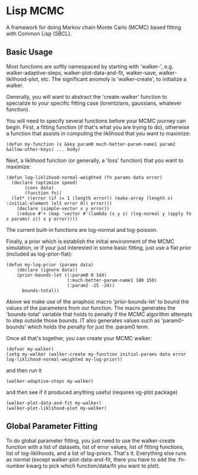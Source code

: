 # Lisp MCMC

A framework for doing Markov chain Monte Carlo (MCMC) based fitting with Common Lisp (SBCL).

## Basic Usage

Most functions are softly namespaced by starting with 'walker-', e.g. walker-adaptive-steps, walker-plot-data-and-fit, walker-save, walker-liklihood-plot, etc. The significant anomoly is 'walker-create', to initialize a walker.

Generally, you will want to abstract the 'create-walker' function to specialize to your specific fitting case (lorentzians, gaussians, whatever function).

You will need to specify several functions before your MCMC journey can begin. First, a fitting function (if that's what you are trying to do), otherwise a function that assists in computing the liklihood that you want to maximize:
```
(defun my-function (x &key param0 much-better-param-name1 param2 &allow-other-keys) ... body)
```
Next, a liklihood function (or generally, a 'loss' function) that you want to maximize:
```
(defun log-liklihood-normal-weighted (fn params data error)
  (declare (optimize speed)
	   (cons data)
	   (function fn))
  (let* ((error (if (= 1 (length error)) (make-array (length x) :initial-element (elt error 0)) error)))
    (declare (simple-vector x y error))
    (reduce #'+ (map 'vector #'(lambda (x y z) (log-normal y (apply fn x params) z)) x y error))))
```
The current built-in functions are log-normal and log-poisson.

Finally, a prior which is establish the initial environment of the MCMC simulation, or if your just interested in some basic fitting, just use a flat prior (included as log-prior-flat):
```
(defun my-log-prior (params data)
    (declare (ignore data))
    (prior-bounds-let ((:param0 0 1d4)
                       (:much-better-param-name1 100 150)
                       (:param2 -25 -24))
      bounds-total))
```
Above we make use of the anaphoic macro 'prior-bounds-let' to bound the values of the parameters from our function. The macro generates the 'bounds-total' variable that holds to penalty if the MCMC algorithm attempts to step outside those bounds. IT also generates values such as 'param0-bounds' which holds the penalty for just the :param0 term.

Once all that's together, you can create your MCMC walker:
```
(defvar my-walker)
(setq my-walker (walker-create my-function initial-params data error log-liklihood-normal-weighted my-log-prior))
```
and then run it
```
(walker-adaptive-steps my-walker)
```
and then see if it produced anything useful (requires vg-plot package)
```
(walker-plot-data-and-fit my-walker)
(walker-plot-liklihood-plot my-walker)
```

## Global Parameter Fitting

To do global parameter fitting, you just need to use the walker-create function with a list of datasets, list of error values, list of fitting functions, list of log-liklihoods, and a list of log-priors. That's it. Everything else runs as normal (except walker-plot-data-and-fit, there you have to add the :fn-number kwarg to pick which function/data/fit you want to plot).
